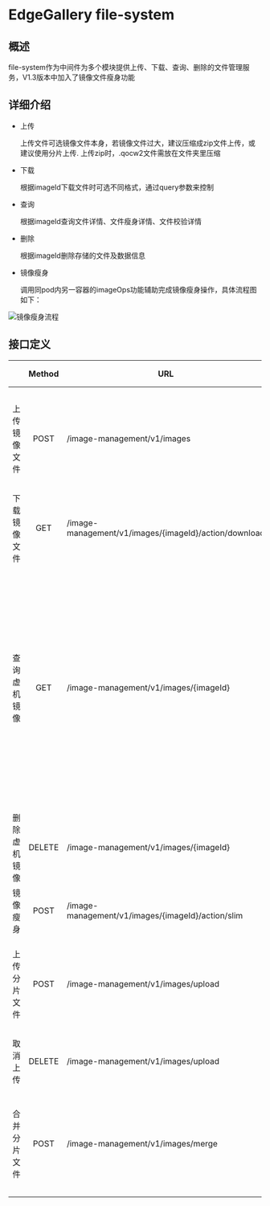# EdgeGallery file-system



## 概述

​    file-system作为中间件为多个模块提供上传、下载、查询、删除的文件管理服务，V1.3版本中加入了镜像文件瘦身功能



## 详细介绍

- 上传

  上传文件可选镜像文件本身，若镜像文件过大，建议压缩成zip文件上传，或建议使用分片上传. 上传zip时，.qocw2文件需放在文件夹里压缩

- 下载

  根据imageId下载文件时可选不同格式，通过query参数来控制

- 查询

  根据imageId查询文件详情、文件瘦身详情、文件校验详情

- 删除

  根据imageId删除存储的文件及数据信息

- 镜像瘦身

  调用同pod内另一容器的imageOps功能辅助完成镜像瘦身操作，具体流程图如下：

![镜像瘦身流程](https://images.gitee.com/uploads/images/2021/1019/202711_975fc379_8857185.png "image-20211019163303625.png")



## 接口定义

|              | Method | URL                                                   | form-data参数                                                | 响应结构                                                     | 接口实现说明                                                 |
| ------------ | :----: | ----------------------------------------------------- | ------------------------------------------------------------ | ------------------------------------------------------------ | ------------------------------------------------------------ |
| 上传镜像文件 |  POST  | /image-management/v1/images                           | userId:用户ID<br/>file:文件<br/>priority:存储优先级          | {<br/>imageId:"string"<br/>fileName:"string"<br/>uploadTime:"string"<br/>userId:"string"<br/>storageMedium:"string"<br/>msg:"string"<br/>checkStatus:int<br/>slimStatus:int<br/>} | slimStatus:[0,1,2,3]分别表示未瘦身/瘦身中/成功/失败<br/>上传镜像文件格式可选：.zip/.qcow2/.img/.iso<br/>priority一般选0<br/>上传zip时，镜像文件上层应包一层文件夹 |
| 下载镜像文件 |  GET   | /image-management/v1/images/{imageId}/action/download | 无                                                           | file                                                         | 下载镜像文件格式可选，query为/?isZip=true时下载格式为.zip；不带query时下载镜像文件本身 |
| 查询虚机镜像 |  GET   | /image-management/v1/images/{imageId}                 | 无                                                           | {<br/>imageId:"string"<br/>file:"string"<br/>uploadTime:"string"<br/>userId:"string"<br/>storageMedium:"string"<br/>slimStatus:int<br/>checkStatusResponse:<br/>{<br/>status:int<br/>msg:"string"<br/>checkInfo:{<br/>checkSum:"string"<br/>checkResult:int<br/>imageInfo:{<br/>image-end-offset:"string"<br/>check-errors:"string"<br/>format:"string"<br/>filename:"string"<br/>    }<br/>   }<br/> }<br/>} | slimStatus:[0,1,2,3]分别表示未瘦身/瘦身中/成功/失败<br/>根据imageId查询文件详情 |
| 删除虚机镜像 | DELETE | /image-management/v1/images/{imageId}                 | 无                                                           | 删除成功: delete success/<br/>删除失败: error                | 根据imageId删除本地文件                                      |
| 镜像瘦身     |  POST  | /image-management/v1/images/{imageId}/action/slim     | 无                                                           | compress in progress/ <br/>compress failed                   | 根据imageId进行镜像文件压缩瘦身                              |
| 上传分片文件 |  POST  | /image-management/v1/images/upload                    | identifier: 文件标识<br/>part: 分片文件.part<br/>priority:存储优先级 | ok                                                           | 此接口只接受一个文件分片的上传，根据identifier存储在系统内部 |
| 取消上传     | DELETE | /image-management/v1/images/upload                    | identifier: 文件标识<br/>priority:存储优先级                 | 取消成功：cancel success/ <br/>取消失败：error               | 取消上传会删除已上传的分片文件                               |
| 合并分片文件 |  POST  | /image-management/v1/images/merge                     | identifier: 文件标识<br/>filename: 文件名称<br/>userId:用户ID<br/>priority:存储优先级 | {<br/>imageId:"string"<br/>fileName:"string"<br/>uploadTime:"string"<br/>userId:"string"<br/>storageMedium:"string"<br/>msg:"string"<br/>checkStatus:int<br/>slimStatus:int<br/>} | slimStatus:[0,1,2,3]分别表示未瘦身/瘦身中/成功/失败<br/>filename为原文件原名，且格式可选zip或原格式 |

